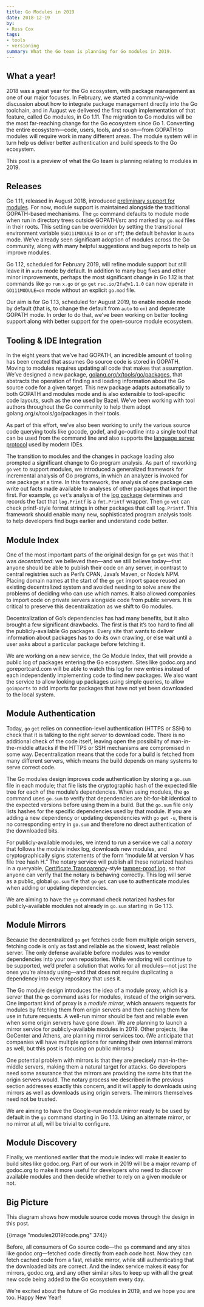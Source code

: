 ```yaml
---
title: Go Modules in 2019
date: 2018-12-19
by:
- Russ Cox
tags:
- tools
- versioning
summary: What the Go team is planning for Go modules in 2019.
---
```


## What a year!

2018 was a great year for the Go ecosystem, with
package management as one of our major focuses.
In February, we started a community-wide discussion about how to integrate
package management directly into the Go toolchain,
and in August we delivered the first rough implementation of that feature,
called Go modules, in Go 1.11.
The migration to Go modules will be the most far-reaching change
for the Go ecosystem since Go 1.
Converting the entire ecosystem—code, users, tools, and so on—from
GOPATH to modules will require work in many different areas.
The module system will in turn help us deliver
better authentication and build speeds to the Go ecosystem.

This post is a preview of what the Go team is planning
relating to modules in 2019.

## Releases

Go 1.11, released in August 2018, introduced [preliminary support for modules](https://golang.org/doc/go1.11#modules).
For now, module support is maintained alongside the
traditional GOPATH-based mechanisms.
The `go` command defaults to module mode when run
in directory trees outside GOPATH/src and
marked by `go.mod` files in their roots.
This setting can be overridden by setting the transitional
environment variable `$GO111MODULE` to `on` or `off`;
the default behavior is `auto` mode.
We’ve already seen significant adoption of modules across the Go community,
along with many helpful suggestions and bug reports
to help us improve modules.

Go 1.12, scheduled for February 2019, will refine module support
but still leave it in `auto` mode by default.
In addition to many bug fixes and other minor improvements,
perhaps the most significant change in Go 1.12
is that commands like `go` `run` `x.go`
or `go` `get` `rsc.io/2fa@v1.1.0`
can now operate in `GO111MODULE=on` mode without an explicit `go.mod` file.

Our aim is for Go 1.13, scheduled for August 2019, to enable module mode by
default (that is, to change the default from `auto` to `on`)
and deprecate GOPATH mode.
In order to do that, we’ve been working on better tooling support
along with better support for the open-source module ecosystem.

## Tooling & IDE Integration

In the eight years that we’ve had GOPATH,
an incredible amount of tooling has been created
that assumes Go source code is stored in GOPATH.
Moving to modules requires updating all code that makes
that assumption.
We’ve designed a new package,
[golang.org/x/tools/go/packages](https://godoc.org/golang.org/x/tools/go/packages),
that abstracts the operation of finding and loading information
about the Go source code for a given target.
This new package adapts automatically to both
GOPATH and modules mode and is also extensible
to tool-specific code layouts, such as the one
used by Bazel.
We’ve been working with tool authors throughout the Go community
to help them adopt golang.org/x/tools/go/packages in their tools.

As part of this effort, we’ve also been working to
unify the various source code querying tools
like gocode, godef, and go-outline
into a single tool that can be used from the
command line and also supports
the [language server protocol](https://langserver.org/)
used by modern IDEs.

The transition to modules and the changes in package loading
also prompted a significant change to Go program analysis.
As part of reworking `go` `vet` to support modules,
we introduced a generalized framework for incremental
analysis of Go programs,
in which an analyzer is invoked for one package at a time.
In this framework, the analysis of one package can write out facts
made available to analyses of other packages that import the first.
For example, `go` `vet`’s analysis of the [log package](https://golang.org/pkg/log/)
determines and records the fact that `log.Printf` is a `fmt.Printf` wrapper.
Then `go` `vet` can check printf-style format strings in other packages
that call `log.Printf`.
This framework should enable many new, sophisticated
program analysis tools to help developers find bugs earlier
and understand code better.

## Module Index

One of the most important parts of the original design for `go` `get`
was that it was _decentralized_:
we believed then—and we still believe today—that
anyone should be able to publish their code on any server,
in contrast to central registries
such as Perl’s CPAN, Java’s Maven, or Node’s NPM.
Placing domain names at the start of the `go` `get` import space
reused an existing decentralized system
and avoided needing to solve anew the problems of
deciding who can use which names.
It also allowed companies to import code on private servers
alongside code from public servers.
It is critical to preserve this decentralization as we shift to Go modules.

Decentralization of Go’s dependencies has had many benefits,
but it also brought a few significant drawbacks.
The first is that it’s too hard to find all the publicly-available Go packages.
Every site that wants to deliver information about
packages has
to do its own crawling, or else wait until a user asks
about a particular package before fetching it.

We are working on a new service, the Go Module Index,
that will provide a public log of packages entering the Go ecosystem.
Sites like godoc.org and goreportcard.com will be able to watch this log
for new entries instead of each independently implementing code
to find new packages.
We also want the service to allow looking up packages
using simple queries, to allow `goimports` to add
imports for packages that have not yet been downloaded to the local system.

## Module Authentication

Today, `go` `get` relies on connection-level authentication (HTTPS or SSH)
to check that it is talking to the right server to download code.
There is no additional check of the code itself,
leaving open the possibility of man-in-the-middle attacks
if the HTTPS or SSH mechanisms are compromised in some way.
Decentralization means that the code for a build is fetched
from many different servers, which means the build depends on
many systems to serve correct code.

The Go modules design improves code authentication by storing
a `go.sum` file in each module;
that file lists the cryptographic hash
of the expected file tree for each of the module’s dependencies.
When using modules, the `go` command uses `go.sum` to verify
that dependencies are bit-for-bit identical to the expected versions
before using them in a build.
But the `go.sum` file only lists hashes for the specific dependencies
used by that module.
If you are adding a new dependency
or updating dependencies with `go` `get` `-u`,
there is no corresponding entry in `go.sum` and therefore
no direct authentication of the downloaded bits.

For publicly-available modules, we intend to run a service we call a _notary_
that follows the module index log,
downloads new modules,
and cryptographically signs statements of the form
“module M at version V has file tree hash H.”
The notary service will publish all these notarized hashes
in a queryable, [Certificate Transparency](https://www.certificate-transparency.org/)-style
[tamper-proof log](http://static.usenix.org/event/sec09/tech/full_papers/crosby.pdf),
so that anyone can verify that the notary is behaving correctly.
This log will serve as a public, global `go.sum` file
that `go` `get` can use to authenticate modules
when adding or updating dependencies.

We are aiming to have the `go` command check notarized hashes
for publicly-available modules not already in `go.sum`
starting in Go 1.13.

## Module Mirrors

Because the decentralized `go` `get` fetches code from multiple origin servers,
fetching code is only as fast and reliable as the slowest,
least reliable server.
The only defense available before modules was to vendor
dependencies into your own repositories.
While vendoring will continue to be supported,
we’d prefer a solution that works for all modules—not just the ones you’re already using—and
that does not require duplicating a dependency into every
repository that uses it.

The Go module design introduces the idea of a module proxy,
which is a server that the `go` command asks for modules,
instead of the origin servers.
One important kind of proxy is a _module mirror_,
which answers requests for modules by fetching them
from origin servers and then caching them for use in
future requests.
A well-run mirror should be fast and reliable
even when some origin servers have gone down.
We are planning to launch a mirror service for publicly-available modules in 2019.
Other projects, like GoCenter and Athens, are planning mirror services too.
(We anticipate that companies will have multiple options for running
their own internal mirrors as well, but this post is focusing on public mirrors.)

One potential problem with mirrors is that they are
precisely man-in-the-middle servers,
making them a natural target for attacks.
Go developers need some assurance that the mirrors
are providing the same bits that the origin servers would.
The notary process we described in the previous section
addresses exactly this concern, and it
will apply to downloads using mirrors
as well as downloads using origin servers.
The mirrors themselves need not be trusted.

We are aiming to have the Google-run module mirror
ready to be used by default in the `go` command starting in Go 1.13.
Using an alternate mirror, or no mirror at all, will be trivial
to configure.

## Module Discovery

Finally, we mentioned earlier that the module index will make it easier to
build sites like godoc.org.
Part of our work in 2019 will be a major revamp of godoc.org
to make it more useful for developers who need to
discover available modules
and then decide whether to rely on a given module or not.

## Big Picture

This diagram shows how module source code
moves through the design in this post.

{{image "modules2019/code.png" 374}}

Before, all consumers of Go source code—the `go` command
and any sites like godoc.org—fetched code directly from each code host.
Now they can fetch cached code from a fast, reliable mirror,
while still authenticating that the downloaded bits are correct.
And the index service makes it easy for mirrors, godoc.org,
and any other similar sites to keep up with all the great new
code being added to the Go ecosystem every day.

We’re excited about the future of Go modules in 2019,
and we hope you are too. Happy New Year!

